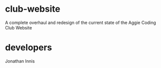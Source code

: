 # club-website
A complete overhaul and redesign of the current state of the Aggie Coding Club Website

# developers
Jonathan Innis
